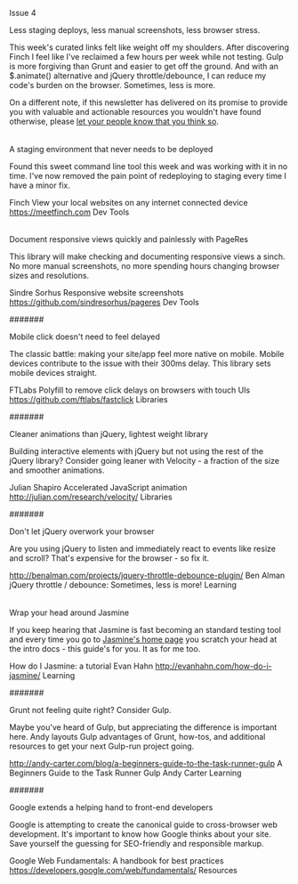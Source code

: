 Issue 4

Less staging deploys, less manual screenshots, less browser stress.

This week's curated links felt like weight off my shoulders. After discovering Finch I feel like I've reclaimed a few hours per week while not testing. Gulp is more forgiving than Grunt and easier to get off the ground. And with an $.animate() alternative and jQuery throttle/debounce, I can reduce my code's burden on the browser. Sometimes, less is more.

On a different note, if this newsletter has delivered on its promise to provide you with valuable and actionable resources you wouldn't have found otherwise, please <a href="https://twitter.com/intent/tweet?text=I'm%20a%20better%20developer%20with%20http://FrontEndDevWeekly.com">let your people know that you think so</a>.

######

A staging environment that never needs to be deployed

Found this sweet command line tool this week and was working with it in no time. I've now removed the pain point of redeploying to staging every time I have a minor fix.

Finch
View your local websites on any internet connected device
https://meetfinch.com
Dev Tools

######

Document responsive views quickly and painlessly with PageRes

This library will make checking and documenting responsive views a sinch. No more manual screenshots, no more spending hours changing browser sizes and resolutions. 

Sindre Sorhus
Responsive website screenshots
https://github.com/sindresorhus/pageres
Dev Tools


#######


Mobile click doesn't need to feel delayed

The classic battle: making your site/app feel more native on mobile. Mobile devices contribute to the issue with their 300ms delay. This library sets mobile devices straight.

FTLabs
Polyfill to remove click delays on browsers with touch UIs
https://github.com/ftlabs/fastclick
Libraries


#######

Cleaner animations than jQuery, lightest weight library

Building interactive elements with jQuery but not using the rest of the jQuery library? Consider going leaner with Velocity - a fraction of the size and smoother animations.

Julian Shapiro
Accelerated JavaScript animation
http://julian.com/research/velocity/
Libraries


#######

Don't let jQuery overwork your browser

Are you using jQuery to listen and immediately react to events like resize and scroll? That's expensive for the browser - so fix it.

http://benalman.com/projects/jquery-throttle-debounce-plugin/
Ben Alman
jQuery throttle / debounce: Sometimes, less is more!
Learning

######

Wrap your head around Jasmine

If you keep hearing that Jasmine is fast becoming an standard testing tool and every time you go to <a href="http://jasmine.github.io/">Jasmine's home page</a> you scratch your head at the intro docs - this guide's for you. It as for me too.

How do I Jasmine: a tutorial
Evan Hahn
http://evanhahn.com/how-do-i-jasmine/
Learning


#######

Grunt not feeling quite right? Consider Gulp.

Maybe you've heard of Gulp, but appreciating the difference is important here. Andy layouts Gulp advantages of Grunt, how-tos, and additional resources to get your next Gulp-run project going.

http://andy-carter.com/blog/a-beginners-guide-to-the-task-runner-gulp
A Beginners Guide to the Task Runner Gulp
Andy Carter
Learning

#######

Google extends a helping hand to front-end developers

Google is attempting to create the canonical guide to cross-browser web development. It's important to know how Google thinks about your site. Save yourself the guessing for SEO-friendly and responsible markup.


Google
Web Fundamentals: A handbook for best practices
https://developers.google.com/web/fundamentals/
Resources


